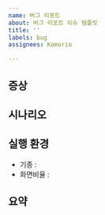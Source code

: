 ```yaml
---
name: 버그 리포트
about: 버그 리포트 이슈 템플릿
title: ''
labels: bug
assignees: Komorio

---
```


## 증상 ##

## 시나리오 ##

## 실행 환경 ##
* 기종 :
* 화면비율 : 

## 요약 ##
